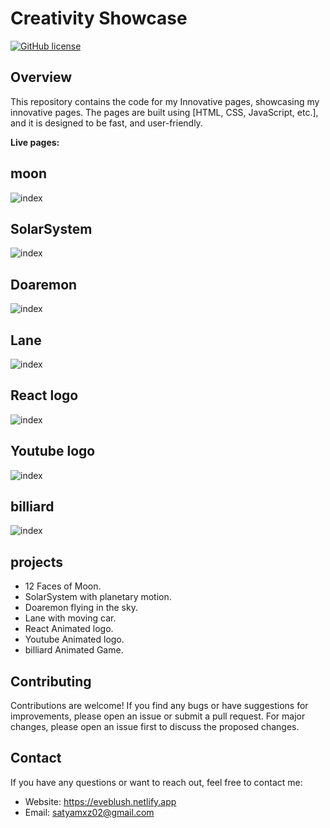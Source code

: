 # Creativity Showcase

[![GitHub license](https://img.shields.io/badge/license-MIT-blue.svg)](https://github.com/Saty-am02/eveblush.netlify.app/blob/main/LICENS)

## Overview

This repository contains the code for my Innovative pages, showcasing my innovative pages. The pages are built using [HTML, CSS, JavaScript, etc.], and it is designed to be fast, and user-friendly.

**Live pages:** 
## moon

![index](https://github.com/Saty-am02/EvEBlush/assets/88832726/9d7cd74e-8b33-4cf6-95a6-8ff27cc4e9fd)
## SolarSystem

![index](https://github.com/Saty-am02/EvEBlush/assets/88832726/ee5d4a30-91f7-49f9-afdf-4f89f6cc4d4e)
## Doaremon

![index](https://github.com/Saty-am02/EvEBlush/assets/88832726/4079f27f-2a41-4df6-b42e-c1c0475739e7)
## Lane

![index](https://github.com/Saty-am02/EvEBlush/assets/88832726/e0d5cc80-ad28-437d-9f1e-25c654aa0688)
## React logo

![index](https://github.com/Saty-am02/EvEBlush/assets/88832726/8c0220ff-5007-4baa-b6c1-900578ec21ee)
## Youtube logo

![index](https://github.com/Saty-am02/EvEBlush/assets/88832726/efd8f267-aeb7-42fb-8600-e25d1ee69325)
## billiard 

![index](https://github.com/Saty-am02/EvEBlush/assets/88832726/33f0e94c-381c-4a10-a914-d9c755488e59)

## projects

- 12 Faces of Moon.
- SolarSystem with planetary motion.
- Doaremon flying in the sky.
- Lane with moving car.
- React Animated logo.
- Youtube Animated logo.
- billiard Animated Game.

## Contributing

Contributions are welcome! If you find any bugs or have suggestions for improvements, please open an issue or submit a pull request. For major changes, please open an issue first to discuss the proposed changes.

## Contact

If you have any questions or want to reach out, feel free to contact me:

- Website: https://eveblush.netlify.app
- Email: satyamxz02@gmail.com
